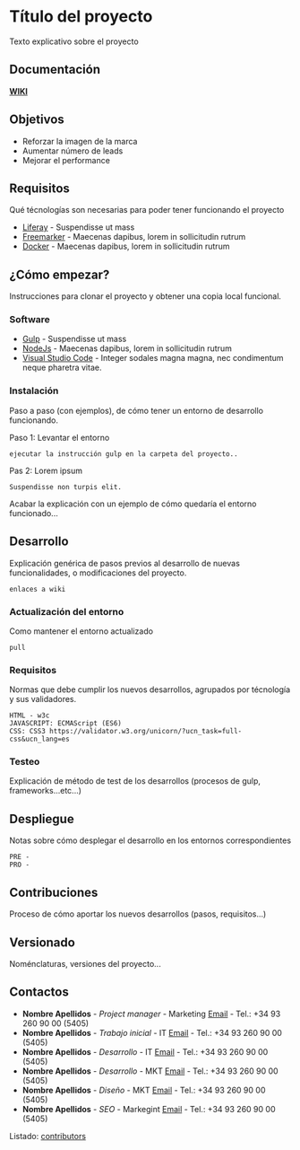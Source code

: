 # Título del proyecto

Texto explicativo sobre el proyecto

## Documentación

**[WIKI](https://github.com/xanisu/documentation-template/wiki)**

## Objetivos

* Reforzar la imagen de la marca
* Aumentar número de leads
* Mejorar el performance

## Requisitos

Qué técnologías son necesarias para poder tener funcionando el proyecto

* [Liferay](http://www.mecalux.es) - Suspendisse ut mass
* [Freemarker](http://www.mecalux.es) - Maecenas dapibus, lorem in sollicitudin rutrum
* [Docker](http://www.mecalux.es) - Maecenas dapibus, lorem in sollicitudin rutrum

## ¿Cómo empezar?

Instrucciones para clonar el proyecto y obtener una copia local funcional.

### Software

* [Gulp](http://www.mecalux.es) - Suspendisse ut mass
* [NodeJs](http://www.mecalux.es) - Maecenas dapibus, lorem in sollicitudin rutrum
* [Visual Studio Code](http://www.mecalux.es) - Integer sodales magna magna, nec condimentum neque pharetra vitae. 

### Instalación

Paso a paso (con ejemplos), de cómo tener un entorno de desarrollo funcionando.

Paso 1: Levantar el entorno

```
ejecutar la instrucción gulp en la carpeta del proyecto..
```

Pas 2: Lorem ipsum

```
Suspendisse non turpis elit.
```

Acabar la explicación con un ejemplo de cómo quedaría el entorno funcionado...

## Desarrollo

Explicación genérica de pasos previos al desarrollo de nuevas funcionalidades, o modificaciones del proyecto.

```
enlaces a wiki
```
### Actualización del entorno

Como mantener el entorno actualizado

```
pull
```

### Requisitos

Normas que debe cumplir los nuevos desarrollos, agrupados por técnología y sus validadores.

```
HTML - w3c
JAVASCRIPT: ECMAScript (ES6)
CSS: CSS3 https://validator.w3.org/unicorn/?ucn_task=full-css&ucn_lang=es
```

### Testeo

Explicación de método de test de los desarrollos (procesos de gulp, frameworks...etc...)


## Despliegue

Notas sobre cómo desplegar el desarrollo en los entornos correspondientes

```
PRE - 
PRO -
```

## Contribuciones

Proceso de cómo aportar los nuevos desarrollos (pasos, requisitos...)

## Versionado  

Noménclaturas, versiones del proyecto...


## Contactos

* **Nombre Apellidos** - *Project manager* - Marketing [Email](nombre.apellidos@mecalux.com) - Tel.: +34 93 260 90 00 (5405)
* **Nombre Apellidos** - *Trabajo inicial* - IT [Email](nombre.apellidos@mecalux.com) - Tel.: +34 93 260 90 00 (5405)
* **Nombre Apellidos** - *Desarrollo* - IT [Email](nombre.apellidos@mecalux.com) - Tel.: +34 93 260 90 00 (5405)
* **Nombre Apellidos** - *Desarrollo* - MKT [Email](nombre.apellidos@mecalux.com) - Tel.: +34 93 260 90 00 (5405)
* **Nombre Apellidos** - *Diseño* - MKT [Email](nombre.apellidos@mecalux.com) - Tel.: +34 93 260 90 00 (5405)
* **Nombre Apellidos** - *SEO* - Markegint [Email](nombre.apellidos@mecalux.com) - Tel.: +34 93 260 90 00 (5405)


Listado: [contributors](https://github.com/your/project/contributors) 

